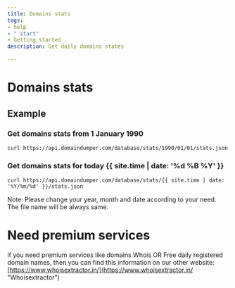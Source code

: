 ```yaml
---
title: Domains stats
tags:
- help
- " start"
- Getting started
description: Get daily domains states

---
```

# Domains stats

## Example

### Get domains stats from 1 January 1990


`curl https://api.domaindumper.com/database/stats/1990/01/01/stats.json`

### Get domains stats for today {{ site.time | date: '%d %B %Y' }}

`curl https://api.domaindumper.com/database/stats/{{ site.time | date: '%Y/%m/%d' }}/stats.json`

Note: Please change your year, month and date according to your need. The file name will be always same.

# Need premium services

if you need premium services like domains Whois OR Free daily registered domain names, then you can find this information on our other website: [https://www.whoisextractor.in/](https://www.whoisextractor.in/ "Whoisextractor")